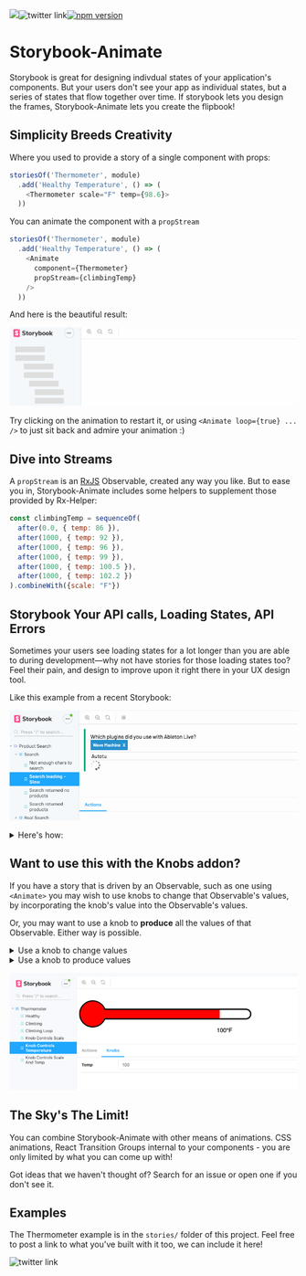 <a href="https://github.com/storybooks/storybook" target="_blank"><img src="https://raw.githubusercontent.com/storybooks/brand/master/badge/badge-storybook.svg"></a>![twitter link](https://img.shields.io/badge/twitter-@deaniusol-55acee.svg)[![npm version](https://badge.fury.io/js/storybook-animate.svg)](https://badge.fury.io/js/storybook-animate)

# Storybook-Animate

Storybook is great for designing indivdual states of your application's components.
But your users don't see your app as individual states, but a series of states that flow together over time. If storybook lets you design the frames, Storybook-Animate lets you create the flipbook!

## Simplicity Breeds Creativity

Where you used to provide a story of a single component with props:

```js
storiesOf('Thermometer', module)
  .add('Healthy Temperature', () => (
    <Thermometer scale="F" temp={98.6}> 
  ))
```

You can animate the component with a `propStream`

```js
storiesOf('Thermometer', module)
  .add('Healthy Temperature', () => (
    <Animate
      component={Thermometer}
      propStream={climbingTemp}
    />    
  ))
```

And here is the beautiful result:

![](./therm.gif)

Try clicking on the animation to restart it, or using `<Animate loop={true} ... />` to just sit back and admire your animation :)

## Dive into Streams
A `propStream` is an [RxJS](https://github.com/ReactiveX/rxjs) Observable, created any way you like. But to ease you in,  Storybook-Animate includes some helpers to supplement those provided by Rx-Helper:

```js
const climbingTemp = sequenceOf(
  after(0.0, { temp: 86 }),
  after(1000, { temp: 92 }),
  after(1000, { temp: 96 }),
  after(1000, { temp: 99 }),
  after(1000, { temp: 100.5 }),
  after(1000, { temp: 102.2 })
).combineWith({scale: "F"})
```

## Storybook Your API calls, Loading States, API Errors

Sometimes your users see loading states for a lot longer than you are able to during development—why not have stories for those loading states too? Feel their pain, and design to improve upon it right there in your UX design tool. 

Like this example from a recent Storybook:

![](sb-slow-search.gif)

<details>

<summary>
Here's how:
</summary>

Imagine an oversimplified auto-complete component such as this one.

```js
import { searchApi } from './anotherFile'

function AutoComplete() {
  const [results, setResults] = useState([])
  return (
    <input onChange={(e) => {
      searchApi(e.target.text)
        .then(results => setResults(results))
    }/>
    { /* render results */ }
  )
}
```

It calls `searchApi`, a Promise-returning function, to get results, which are objects like `{text: 'Boom', value: 25}`. It then changes internal state with those results to cause a re-render. To simulate a slow state, the first thing we must do is make the component _default_ to using the search function it used before, but make it overridable as a prop.

```js
import {searchApi} from './anotherFile'
function AutoComplete({ searchFunction = searchApi }) {
  ...
}
```

Now it will call searchApi by default _unless_ another function is provided. Let's provide one. Here's a mock function that, after a delay of 3000 msec, returns the array we'd get from the real service.

```js
const slowSearch = term => after(3000, [
  {text: 'Abacus', value: 1},
  {text: 'AbbA', value: 2}
])).toPromise()
```

And now let's hand this function in to AutoComplete in our stories.
Now AutoComplete can display the results we want, when we want them! 

```js
storiesOf('Autocomplete', module)
  .add('Regular Loading', () => (
    <AutoComplete/>
  ))
  .add('Slow Loading', () => (
    <AutoComplete searchFunction={slowSearch} />
  ))
```

Why not add mock functions for failed lookups as well? This will make you think, and plan for it. All without leaving Storybook, thanks to Storybook-Animate, and RxJS Observables.

</details>

## Want to use this with the Knobs addon?

If you have a story that is driven by an Observable, such as one using `<Animate>` you may wish to use knobs to change that Observable's values, by incorporating the knob's value into the Observable's values.

Or, you may want to use a knob to **produce** all the values of that Observable. Either way is possible.

<details>
<summary>
Use a knob to change values
</summary>

For the case of modifying an Observable by a knob value, this is done by applying a `map` to every value, in which the knobs value is read. (You may have to read the knob's value once up-front, before the Observable produces a value, to make the knob appear in the Storybook UI).

Story `ClimbingLoop`:
```js
  <Animate
    component={Thermometer}
    propStream={climbingTemp}
  />
```

Story `KnobControlsScale`:
```js
  <Animate
    component={Thermometer}
    propStream={climbingTemp.pipe(
      map(({ temp }) => ({
        temp,
        scale: select("Scale", { C: "C", F: "F" }, "F")
      }))
    )}
  />
```

![](./knob-temp-1.gif)


Each time the `climbingTemp` Observable has a value, `Animate` will render  `<Thermometer>` with the scale the knob is set to.

</details>

<details>
<summary>
Use a knob to produce values
</summary>

What if we want the temperature to be entirely controlled by a knob? We can use `<WithObservableKnob>` to create a knob, plus an Observable of its values, and render a component with those values.

Story `KnobControlsTemperature`

```js
<WithObservableKnob
  knob={[number, "Temp", 98]}
  render={knobTemps => (
    <Animate
      component={Thermometer}
      propStream={knobTemps.pipe(
        map(v => ({ temp: v, scale: "F" }))
      )}
    />
  )}
/>
```

</details>

![](./knob-temp-2.gif)


## The Sky's The Limit!

You can combine Storybook-Animate with other means of animations. CSS animations, React Transition Groups internal to your components - you are only limited by what you can come up with!

Got ideas that we haven't thought of? Search for an issue or open one if you don't see it.

## Examples

The Thermometer example is in the `stories/` folder of this project. Feel free to post a link to what you've built with it too, we can include it here!

![twitter link](https://img.shields.io/badge/twitter-@deaniusol-55acee.svg)
